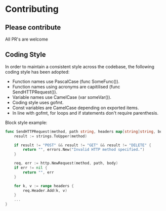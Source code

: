 # Contributing

## Please contribute

All PR's are welcome

## Coding Style

In order to maintain a consistent style across the codebase, the following coding style has been adopted:

- Function names use PascalCase (func SomeFunc()).
- Function names using acronyms are capitilised (func SendHTTPRequest()).
- Variable names use CamelCase (var someVar()).
- Coding style uses gofmt.
- Const variables are CamelCase depending on exported items.
- In line with gofmt, for loops and if statements don't require parenthesis.

Block style example:
```go
func SendHTTPRequest(method, path string, headers map[string]string, body io.Reader) (string, error) {
	result := strings.ToUpper(method)

	if result != "POST" && result != "GET" && result != "DELETE" {
		return "", errors.New("Invalid HTTP method specified.")
	}

	req, err := http.NewRequest(method, path, body)
	if err != nil {
		return "", err
	}

	for k, v := range headers {
		req.Header.Add(k, v)
	}
 	...
}
```
